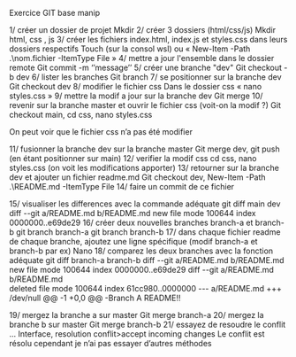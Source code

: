 Exercice GIT base manip 

1/ créer un dossier de projet 
Mkdir <dossier projet>
2/ créer 3 dossiers (html/css/js)
Mkdir html, css , js
3/ créer les fichiers index.html, index.js et styles.css dans leurs dossiers respectifs
Touch <nom fichier> (sur la consol wsl) ou « New-Item -Path .\nom.fichier -ItemType File »
4/ mettre a jour l'ensemble dans le dossier remote
Git commit -m ‘’message’’
5/ créer une branche "dev"
Git checkout -b dev
6/ lister les branches
Git branch
7/ se positionner sur la branche dev
Git checkout dev
8/ modifier le fichier css 
Dans le dossier css « nano styles.css »
9/ mettre la modif a jour sur la branche dev
Git merge 
10/ revenir sur la branche master et ouvrir le fichier css (voit-on la modif ?)
Git checkout main, cd css, nano styles.css

On peut voir que le fichier css n’a pas été modifier

11/ fusionner la branche dev sur la branche master 
Git merge dev, git push (en étant positionner sur main)
12/ verifier la modif css 
cd css, nano styles.css (on voit les modifications apporter)
13/ retourner sur la branche dev et ajouter un fichier readme.md
Git checkout dev, New-Item -Path .\README.md -ItemType File
14/ faire un commit de ce fichier 

15/ visualiser les differences avec la commande adéquate
git diff main dev
diff --git a/README.md b/README.md
new file mode 100644
index 0000000..e69de29
16/ créer deux nouvelles branches branch-a et branch-b
git branch branch-a
git branch branch-b
17/  dans chaque fichier readme de chaque branche, ajoutez une ligne spécifique (modif branch-a et branch-b par ex)
Nano 
18/ comparez les deux branches avec la fonction adéquate 
git diff branch-a branch-b
diff --git a/README.md b/README.md
new file mode 100644
index 0000000..e69de29
diff --git a/README.md b/README.md  
deleted file mode 100644
index 61cc980..0000000
--- a/README.md
+++ /dev/null
@@ -1 +0,0 @@
-Branch A README!!

19/ mergez la branche a sur master 
Git merge branch-a
20/ mergez la branche b sur master 
Git merge branch-b
21/ essayez de resoudre le conflit ...
Interface, resolution conflit>accept incoming changes
Le conflit est résolu cependant je n’ai pas essayer d’autres méthodes
